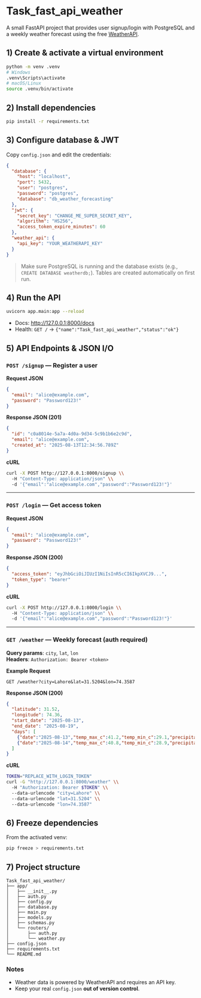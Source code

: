 # Task_fast_api_weather

A small FastAPI project that provides user signup/login with PostgreSQL and a weekly weather forecast using the free [WeatherAPI](https://www.weatherapi.com/).

## 1) Create & activate a virtual environment

```bash
python -m venv .venv
# Windows
.venv\Scripts\activate
# macOS/Linux
source .venv/bin/activate
```

## 2) Install dependencies

```bash
pip install -r requirements.txt
```

## 3) Configure database & JWT

Copy `config.json` and edit the credentials:

```json
{
  "database": {
    "host": "localhost",
    "port": 5432,
    "user": "postgres",
    "password": "postgres",
    "database": "db_weather_forecasting"
  },
  "jwt": {
    "secret_key": "CHANGE_ME_SUPER_SECRET_KEY",
    "algorithm": "HS256",
    "access_token_expire_minutes": 60
  },
  "weather_api": {
    "api_key": "YOUR_WEATHERAPI_KEY"
  }
}
```

> Make sure PostgreSQL is running and the database exists (e.g., `CREATE DATABASE weatherdb;`). Tables are created automatically on first run.

## 4) Run the API

```bash
uvicorn app.main:app --reload
```

- Docs: http://127.0.0.1:8000/docs
- Health: `GET /` → `{"name":"Task_fast_api_weather","status":"ok"}`

## 5) API Endpoints & JSON I/O

### `POST /signup` — Register a user
**Request JSON**
```json
{
  "email": "alice@example.com",
  "password": "Password123!"
}
```
**Response JSON (201)**
```json
{
  "id": "c0a8014e-5a7a-4d0a-9d34-5c9b1b6e2c9d",
  "email": "alice@example.com",
  "created_at": "2025-08-13T12:34:56.789Z"
}
```

**cURL**
```bash
curl -X POST http://127.0.0.1:8000/signup \\
  -H "Content-Type: application/json" \\
  -d '{"email":"alice@example.com","password":"Password123!"}'
```

---

### `POST /login` — Get access token
**Request JSON**
```json
{
  "email": "alice@example.com",
  "password": "Password123!"
}
```
**Response JSON (200)**
```json
{
  "access_token": "eyJhbGciOiJIUzI1NiIsInR5cCI6IkpXVCJ9...",
  "token_type": "bearer"
}
```

**cURL**
```bash
curl -X POST http://127.0.0.1:8000/login \\
  -H "Content-Type: application/json" \\
  -d '{"email":"alice@example.com","password":"Password123!"}'
```

---

### `GET /weather` — Weekly forecast (auth required)
**Query params**: `city`, `lat`, `lon`  
**Headers**: `Authorization: Bearer <token>`

**Example Request**
```
GET /weather?city=Lahore&lat=31.5204&lon=74.3587
```

**Response JSON (200)**
```json
{
  "latitude": 31.52,
  "longitude": 74.36,
  "start_date": "2025-08-13",
  "end_date": "2025-08-19",
  "days": [
    {"date":"2025-08-13","temp_max_c":41.2,"temp_min_c":29.1,"precipitation_mm":0.0,"weathercode":1},
    {"date":"2025-08-14","temp_max_c":40.8,"temp_min_c":28.9,"precipitation_mm":0.0,"weathercode":2}
  ]
}
```

**cURL**
```bash
TOKEN="REPLACE_WITH_LOGIN_TOKEN"
curl -G "http://127.0.0.1:8000/weather" \\
  -H "Authorization: Bearer $TOKEN" \\
  --data-urlencode "city=Lahore" \\
  --data-urlencode "lat=31.5204" \\
  --data-urlencode "lon=74.3587"
```

## 6) Freeze dependencies
From the activated venv:
```bash
pip freeze > requirements.txt
```

## 7) Project structure
```text
Task_fast_api_weather/
├── app/
│   ├── __init__.py
│   ├── auth.py
│   ├── config.py
│   ├── database.py
│   ├── main.py
│   ├── models.py
│   ├── schemas.py
│   └── routers/
│       ├── auth.py
│       └── weather.py
├── config.json
├── requirements.txt
└── README.md
```



### Notes
- Weather data is powered by WeatherAPI and requires an API key.
- Keep your real `config.json` **out of version control**.
